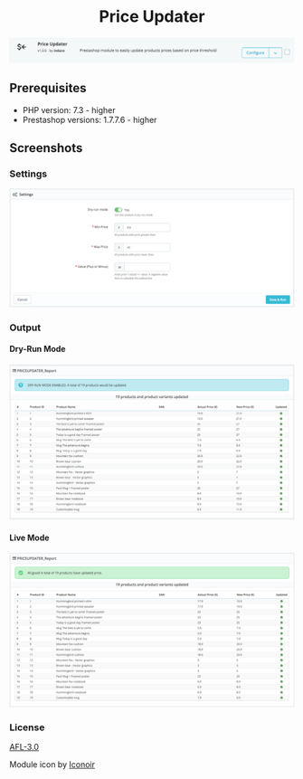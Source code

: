 <div align="center">
    <h1>Price Updater</h1>
    <img src="screenshots/module_tile.png" alt="module tile"/>
</div>

## Prerequisites

- PHP version: 7.3 - higher
- Prestashop versions: 1.7.7.6 - higher

## Screenshots

### Settings

![Settings](screenshots/settings.png)

### Output

#### Dry-Run Mode

![Dry-Run](screenshots/output_dry-run.png)

#### Live Mode

![Live](screenshots/output_live.png)

### License

[AFL-3.0](https://opensource.org/licenses/AFL-3.0)

Module icon by [Iconoir](https://iconoir.com/)
